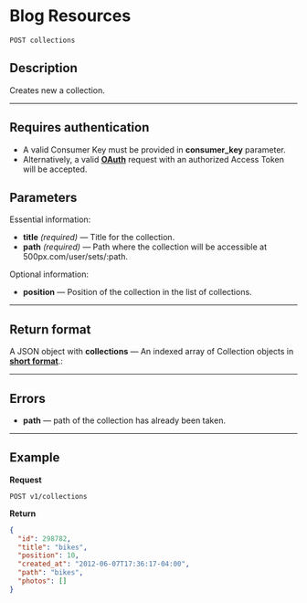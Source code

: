 # Blog Resources

    POST collections

## Description
Creates new a collection.

***

## Requires authentication
* A valid Consumer Key must be provided in **consumer_key** parameter.
* Alternatively, a valid **[OAuth][]** request with an authorized Access Token will be accepted.

## Parameters

Essential information:

- **title** _(required)_ — Title for the collection.
- **path** _(required)_ — Path where the collection will be accessible at 500px.com/user/sets/:path.

Optional information:

- **position** — Position of the collection in the list of collections.

***

## Return format
A JSON object with **collections** — An indexed array of Collection objects in **[short format][]**.:

***

## Errors

- **path** — path of the collection has already been taken.

***

## Example
**Request**

    POST v1/collections

**Return**
``` json
{
  "id": 298782,
  "title": "bikes",
  "position": 10,
  "created_at": "2012-06-07T17:36:17-04:00",
  "path": "bikes",
  "photos": []
}
```

[OAuth]: https://github.com/500px/api-documentation/tree/master/authentication
[Feature]: https://github.com/500px/api-documentation/blob/master/basics/formats_and_terms.md#500px-photo-terms
[short format]: https://github.com/500px/api-documentation/blob/master/basics/formats_and_terms.md#short-format-1